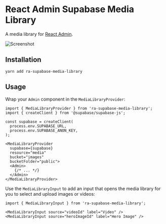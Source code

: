 # React Admin Supabase Media Library

A media library for [React Admin](https://marmelab.com/react-admin/).

![Screenshot](screenshot.png)

## Installation

```text
yarn add ra-supabase-media-library
```

## Usage

Wrap your `Admin` component in the `MediaLibraryProvider`:

```tsx
import { MediaLibraryProvider } from 'ra-supabase-media-library';
import { createClient } from '@supabase/supabase-js';

const supabase = createClient(
  process.env.SUPABASE_URL,
  process.env.SUPABASE_ANON_KEY,
);

<MediaLibraryProvider
  supabase={supabase}
  resource="media"
  bucket="images"
  bucketFolder="public">
  <Admin>
    {/* ... */}
  </Admin>
</MediaLibraryProvider>
```

Use the `MediaLibraryInput` to add an input that opens the media library for
you to select and upload images or videos:

```tsx
import { MediaLibraryInput } from 'ra-supabase-media-library';

<MediaLibraryInput source="videoId" label="Video" />
<MediaLibraryInput source="heroImageId" label="Hero Image" />
```
